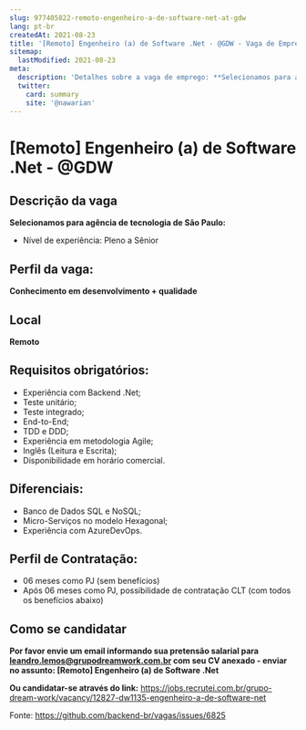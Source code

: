 ```yaml
---
slug: 977405822-remoto-engenheiro-a-de-software-net-at-gdw
lang: pt-br
createdAt: 2021-08-23
title: '[Remoto] Engenheiro (a) de Software .Net - @GDW - Vaga de Emprego'
sitemap:
  lastModified: 2021-08-23
meta:
  description: 'Detalhes sobre a vaga de emprego: **Selecionamos para agência de tecnologia de São Paulo:** - Nível de experiência: Pleno a Sênior'
  twitter:
    card: summary
    site: '@nawarian'
---
```


# [Remoto] Engenheiro (a) de Software .Net - @GDW

## Descrição da vaga

**Selecionamos para agência de tecnologia de São Paulo:**

- Nível de experiência: Pleno a Sênior

## Perfil da vaga:
**Conhecimento em desenvolvimento + qualidade**

## Local
**Remoto**

## Requisitos obrigatórios:

- Experiência com Backend .Net;
- Teste unitário;
- Teste integrado;
- End-to-End;
- TDD e DDD;
- Experiência em metodologia Agile;
- Inglês (Leitura e Escrita);
- Disponibilidade em horário comercial.

## Diferenciais:

- Banco de Dados SQL e NoSQL;
- Micro-Serviços no modelo Hexagonal;
- Experiência com AzureDevOps.


## Perfil de Contratação:

- 06 meses como PJ (sem benefícios)
- Após 06 meses como PJ, possibilidade de contratação CLT (com todos os benefícios abaixo)

## Como se candidatar

**Por favor envie um email informando sua pretensão salarial para leandro.lemos@grupodreamwork.com.br com seu CV anexado - enviar no assunto: [Remoto] Engenheiro (a) de Software .Net**

**Ou candidatar-se através do link:** https://jobs.recrutei.com.br/grupo-dream-work/vacancy/12827-dw1135-engenheiro-a-de-software-net

Fonte: https://github.com/backend-br/vagas/issues/6825